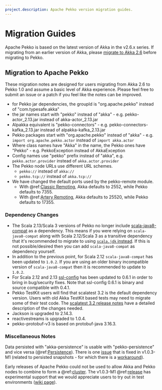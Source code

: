 ```yaml
---
project.description: Apache Pekko version migration guides.
---
```

# Migration Guides

Apache Pekko is based on the latest version of Akka in the v2.6.x series. If migrating from an earlier version of Akka, 
please [migrate to Akka 2.6](https://doc.akka.io/docs/akka/current/project/migration-guides.html) before migrating to Pekko.

## Migration to Apache Pekko

These migration notes are designed for users migrating from Akka 2.6 to Pekko 1.0 and assume a basic level of Akka experience. Please feel free to submit an issue or a patch if you feel like the notes can be improved.

* for Pekko jar dependencies, the groupId is "org.apache.pekko" instead of "com.typesafe.akka"
* the jar names start with "pekko" instead of "akka" - e.g. pekko-actor_2.13.jar instead of akka-actor_2.13.jar 
* Alpakka equivalent is "pekko-connectors" - e.g. pekko-connectors-kafka_2.13.jar instead of alpakka-kafka_2.13.jar
* Pekko packages start with "org.apache.pekko" instead of "akka" - e.g. `import org.apache.pekko.actor` instead of `import akka.actor`
* Where class names have "Akka" in the name, the Pekko ones have "Pekko" - e.g. PekkoException instead of AkkaException
* Config names use "pekko" prefix instead of "akka", e.g. `pekko.actor.provider` instead of `akka.actor.provider`
* The Pekko node URLs use different URL schemes.
    * `pekko://` instead of `akka://`
    * `pekko.tcp://` instead of `akka.tcp://`
* We have changed the default ports used by the pekko-remote module.
    * With @ref:[Classic Remoting](../remoting.md), Akka defaults to 2552, while Pekko defaults to 7355.
    * With @ref:[Artery Remoting](../remoting-artery.md), Akka defaults to 25520, while Pekko defaults to 17355.

### Dependency Changes
* The Scala 2.13/Scala 3 versions of Pekko no longer include [scala-java8-compat](https://github.com/scala/scala-java8-compat)
  as a dependency. This means if you were relying on `scala-java8-compat` along with Scala 2.12/Scala 3 as a transitive 
  dependency that it's recommended to migrate to using [`scala.jdk` instead](https://github.com/scala/scala-java8-compat#do-you-need-this).
  If this is not possible/desired then you can add `scala-java8-compat` as dependency yourself.
* In addition to the previous point, for Scala 2.12 `scala-java8-compat` has been updated to `1.0.2`. If you are using
  an older binary incompatible version of `scala-java8-compat` then it is recommended to update to `1.0.2`.
* For Scala 2.12 and 2.13 [ssl-config](https://github.com/lightbend/ssl-config) has been updated to 0.6.1 in order
  to bring in bug/security fixes. Note that ssl-config 0.6.1 is binary and source compatible with 0.4.1.
* Pekko TestKit users will find that scalatest 3.2 is the default dependency version. Users with old Akka TestKit based tests may need
  to migrate some of their test code. The [scalatest 3.2 release notes](https://www.scalatest.org/release_notes/3.2.0) have a detailed
  description of the changes needed.   
* Jackson is upgraded to 2.14.3.
* reactivestreams is upgraded to 1.0.4.
* pekko-protobuf-v3 is based on protobuf-java 3.16.3.

### Miscellaneous Notes

Data persisted with "akka-persistence" is usable with "pekko-persistence" and vice versa (@ref:[Persistence](../persistence.md)). There is one [issue](https://github.com/apache/incubator-pekko/pull/837) that is fixed in v1.0.3-M1 (related to persisted snapshots - for which there is a [workaround](https://github.com/scullxbones/pekko-persistence-mongo/pull/14#issuecomment-1847223850)).

Early releases of Apache Pekko could not be used to allow Akka and Pekko nodes to combine to form a @ref:[cluster](../cluster-usage.md). The v1.0.3-M1 @ref:[release](../release-notes/index.md) has experimental support that we would appreciate users to try out in test environments ([wiki page](https://cwiki.apache.org/confluence/display/PEKKO/Pekko+Akka+Compatibility)).

